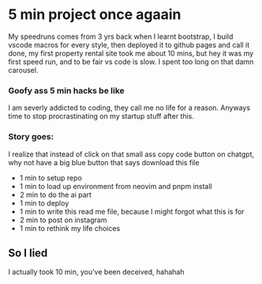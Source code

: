 # 5 min project once agaain
My speedruns comes from 3 yrs back when I learnt bootstrap, I build vscode macros for every style, then deployed it to github pages and call it done, my first property rental site took me about 10 mins, but hey it was my first speed run, and to be fair vs code is slow. I spent too long on that damn carousel.

### Goofy ass 5 min hacks be like
I am severly addicted to coding, they call me no life for a reason. Anyways time to stop procrastinating on my startup stuff after this.

### Story goes:
I realize that instead of click on that small ass copy code button on chatgpt, why not have a big blue button that says download this file
- 1 min to setup repo
- 1 min to load up environment from neovim and pnpm install
- 2 min to do the ai part
- 1 min to deploy
- 1 min to write this read me file, because I might forgot what this is for
- 2 min to post on instagram
- 1 min to rethink my life choices

## So I lied
I actually took 10 min, you've been deceived, hahahah